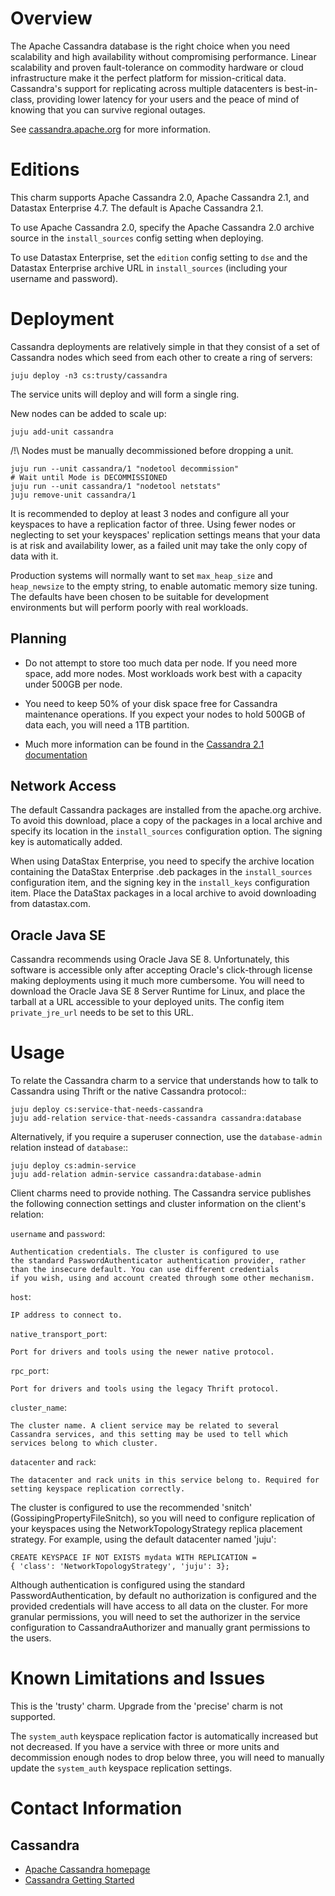 # Overview

The Apache Cassandra database is the right choice when you need scalability
and high availability without compromising performance. Linear scalability
and proven fault-tolerance on commodity hardware or cloud infrastructure
make it the perfect platform for mission-critical data. Cassandra's support
for replicating across multiple datacenters is best-in-class, providing lower
latency for your users and the peace of mind of knowing that you can survive
regional outages.

See [cassandra.apache.org](http://cassandra.apache.org) for more information.


# Editions

This charm supports Apache Cassandra 2.0, Apache Cassandra 2.1, and
Datastax Enterprise 4.7. The default is Apache Cassandra 2.1.

To use Apache Cassandra 2.0, specify the Apache Cassandra 2.0 archive source
in the `install_sources` config setting when deploying.

To use Datastax Enterprise, set the `edition` config setting to `dse`
and the Datastax Enterprise archive URL in `install_sources` (including your
username and password).


# Deployment

Cassandra deployments are relatively simple in that they consist of a set of
Cassandra nodes which seed from each other to create a ring of servers:
    
    juju deploy -n3 cs:trusty/cassandra

The service units will deploy and will form a single ring.

New nodes can be added to scale up:

    juju add-unit cassandra


/!\ Nodes must be manually decommissioned before dropping a unit.

    juju run --unit cassandra/1 "nodetool decommission"
    # Wait until Mode is DECOMMISSIONED
    juju run --unit cassandra/1 "nodetool netstats"
    juju remove-unit cassandra/1

It is recommended to deploy at least 3 nodes and configure all your
keyspaces to have a replication factor of three. Using fewer nodes or
neglecting to set your keyspaces' replication settings means that your
data is at risk and availability lower, as a failed unit may take the
only copy of data with it.

Production systems will normally want to set `max_heap_size` and
`heap_newsize` to the empty string, to enable automatic memory size
tuning. The defaults have been chosen to be suitable for development
environments but will perform poorly with real workloads.


## Planning

- Do not attempt to store too much data per node. If you need more space,
  add more nodes. Most workloads work best with a capacity under 500GB
  per node.

- You need to keep 50% of your disk space free for Cassandra maintenance
  operations. If you expect your nodes to hold 500GB of data each, you
  will need a 1TB partition.

- Much more information can be found in the [Cassandra 2.1 documentation](http://www.datastax.com/documentation/cassandra/2.1/cassandra/planning/architecturePlanningAbout_c.html)


## Network Access

The default Cassandra packages are installed from the apache.org
archive. To avoid this download, place a copy of the packages in a local
archive and specify its location in the `install_sources` configuration
option. The signing key is automatically added.

When using DataStax Enterprise, you need to specify the archive location
containing the DataStax Enterprise .deb packages in the
`install_sources` configuration item, and the signing key in the
`install_keys` configuration item. Place the DataStax packages in a
local archive to avoid downloading from datastax.com.


## Oracle Java SE

Cassandra recommends using Oracle Java SE 8. Unfortunately, this
software is accessible only after accepting Oracle's click-through
license making deployments using it much more cumbersome. You will need
to download the Oracle Java SE 8 Server Runtime for Linux, and place the
tarball at a URL accessible to your deployed units. The config item
`private_jre_url` needs to be set to this URL.


# Usage

To relate the Cassandra charm to a service that understands how to talk to
Cassandra using Thrift or the native Cassandra protocol::

    juju deploy cs:service-that-needs-cassandra
    juju add-relation service-that-needs-cassandra cassandra:database


Alternatively, if you require a superuser connection, use the
`database-admin` relation instead of `database`::

    juju deploy cs:admin-service
    juju add-relation admin-service cassandra:database-admin


Client charms need to provide nothing. The Cassandra service publishes the
following connection settings and cluster information on the client's relation:

`username` and `password`:

    Authentication credentials. The cluster is configured to use
    the standard PasswordAuthenticator authentication provider, rather
    than the insecure default. You can use different credentials
    if you wish, using and account created through some other mechanism.
    
`host`:

    IP address to connect to.

`native_transport_port`:

    Port for drivers and tools using the newer native protocol.

`rpc_port`:

    Port for drivers and tools using the legacy Thrift protocol.

`cluster_name`:

    The cluster name. A client service may be related to several
    Cassandra services, and this setting may be used to tell which
    services belong to which cluster.

`datacenter` and `rack`:

    The datacenter and rack units in this service belong to. Required for
    setting keyspace replication correctly.

The cluster is configured to use the recommended 'snitch'
(GossipingPropertyFileSnitch), so you will need to configure replication of
your keyspaces using the NetworkTopologyStrategy replica placement strategy.
For example, using the default datacenter named 'juju':

    CREATE KEYSPACE IF NOT EXISTS mydata WITH REPLICATION =
    { 'class': 'NetworkTopologyStrategy', 'juju': 3};


Although authentication is configured using the standard
PasswordAuthentication, by default no authorization is configured
and the provided credentials will have access to all data on the cluster.
For more granular permissions, you will need to set the authorizer
in the service configuration to CassandraAuthorizer and manually grant
permissions to the users.


# Known Limitations and Issues

This is the 'trusty' charm. Upgrade from the 'precise' charm is not supported.

The `system_auth` keyspace replication factor is automatically increased
but not decreased. If you have a service with three or more units and
decommission enough nodes to drop below three, you will need to manually
update the `system_auth` keyspace replication settings.


# Contact Information

## Cassandra

- [Apache Cassandra homepage](http://cassandra.apache.org/)
- [Cassandra Getting Started](http://wiki.apache.org/cassandra/GettingStarted)
